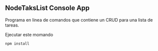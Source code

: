 ## NodeTaksList Console App

Programa en linea de comandos que contiene un CRUD para una lista de tareas.

Ejecutar este momando

```
npm install
```